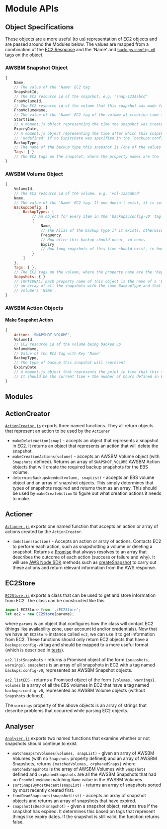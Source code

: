 # Module APIs

## Object Specifications

These objects are a more useful (to us) representation of EC2 objects and are passed around the Modules below. The values are mapped from a combination of the [EC2 Response](http://docs.aws.amazon.com/AWSJavaScriptSDK/latest/AWS/EC2.html) and the 'Name' and [`backups:config-v0` tags](./BackupTagAPI.md) on the object.

### AWSBM Snapshot Object

```JavaScript
{
	Name,
	// The value of the 'Name' EC2 tag
	SnapshotId,
	// The EC2 resource id of the snapshot, e.g. 'snap-1234abcd'
	FromVolumeId,
	// The EC2 resource id of the volume that this snapshot was made from, e.g. 'vol-1234abcd'
	FromVolumeName,
	// The value of the 'Name' EC2 tag of the volume at creation time (it is possible this could have changed since creation)
	StartTime,
	// A moment.js object representing the time the snapshot was created
	ExpiryDate,
	// A moment.js object representing the time after which this snapshot has expired. Can be
	// 'undefined' if no ExpiryDate was specified in the `backups:config-v0` tag
	BackupType,
	// The name of the backup type this snapshot is (one of the values from the volume's BackupTypes)
	Tags: {	}
	// The EC2 tags on the snapshot, where the property names are the 'Key' and the values are their 'Value'
}
```

### AWSBM Volume Object

```JavaScript
{
	VolumeId,
	// The EC2 resource id of the volume, e.g. 'vol-1234abcd'
	Name,
	// The value of the 'Name' EC2 tag. If one doesn't exist, it is set to the VolumeId
	BackupConfig: {
		BackupTypes: [
			// An object for every item in the 'backups:config-v0' tag of the volume
			{
				Name,
				// The Alias of the backup type if it exists, otherwise '[Frequency|Expiry]'
				Frequency,
				// How often this backup should occur, in hours
				Expiry
				// How long snapshots of this time should exist, in hours
			}
		]
	},
	Tags: { },
	// The EC2 tags on the volume, where the property name are the 'Key' and the values are their 'Value'
	Snapshots: { }
	// [OPTIONAL] Each property name of this object is the name of a 'BackupType'. The property contains
	// an array of all the snapshots with the same BackupType and that have the same 'FromVolumeName' as this
	// volume's 'Name'.
}
```

### AWSBM Action Objects

#### Make Snapshot Action

```JavaScript
{
	Action: 'SNAPSHOT_VOLUME',
	VolumeId,
	// EC2 resource id of the volume being backed up
	VolumeName,
	// Value of the EC2 Tag with Key 'Name'
	BackupType,
	// The type of backup this snapshot will represent
	ExpiryDate
	// A moment.js object that represents the point in time that this snapshot expires.
	// It should be the current time + the number of hours defined in Expiry for the BackupType
}
```

## Modules

## ActionCreator

[`ActionCreator.js`](../src/ActionCreator.js) exports three named functions. They all return objects that represent an action to be used by the `Actioner`

- `makeDeleteAction(snap)` - accepts an object that represents a snapshot in EC2. It returns an object that represents an action that will delete the snapshot.
- `makeCreationActions(volume)` - accepts an AWSBM Volume object (with `Snapshots` defined). Returns an array of `SNAPSHOT_VOLUME` AWSBM Action objects that will create the required backup snapshots for the EBS volume.
- `determineBackupsNeeded(volume, snapList)` - accepts an EBS volume object and an array of snapshot objects. This simply determines that types of snapshots required and returns them as an array. This should be used by `makeCreateAction` to figure out what creation actions it needs to make.

## Actioner

[`Actioner.js`](../src/Actioner.js) exports one named function that accepts an action or array of actions created by the `ActionCreator`.

- `doActions(action)` - Accepts an action or array of actions. Contacts EC2 to perform each action, such as snapshotting a volume or deleting a snapshot. Returns a [Promise](https://developer.mozilla.org/en/docs/Web/JavaScript/Reference/Global_Objects/Promise) that always resolves to an array that describes the outcome of each action (success or failure and why). It will use [AWS Node SDK](http://docs.aws.amazon.com/AWSJavaScriptSDK/latest/AWS/EC2.html) methods such as [createSnapshot](http://docs.aws.amazon.com/AWSJavaScriptSDK/latest/AWS/EC2.html#createSnapshot-property) to carry out these actions and return relevant information from the AWS response.

## EC2Store

[`EC2Store.js`](../src/EC2Store.js) exports a class that can be used to get and store information from EC2. The class can be constructed like this
```JavaScript
import EC2Store from './EC2Store';
let ec2 = new EC2Store(params);
```
where `params` is an object that configures how the class will contact EC2 (things like availability zone, user account id and/or credentials). Now that we have an `EC2Store` instance called `ec2`, we can use it to get information from EC2. These functions should only return EC2 objects that have a `backups:config-v0` tag and should be mapped to a more useful format (which is described in [tests](../test/_TestEC2Store.js)).

`ec2.listSnapshots` - returns a Promised object of the form `{snapshots, warnings}`. `snapshots` is an array of all snapshots in EC2 with a tag named `backups:config-v0`, represented as AWSBM Snapshot objects.


`ec2.listEBS` - returns a Promised object of the form `{volumes, warnings}`. `volumes` is a array of all the EBS volumes in EC2 that have a tag named `backups:config-v0`, represented as AWSBM Volume objects (without `Snapshots` defined).

The `warnings` property of the above objects is an array of strings that describe problems that occurred while parsing EC2 objects.

## Analyser

[`Analyser.js`](../src/Analyser.js) exports two named functions that examine whether or not snapshots should continue to exist.

- `matchSnapsToVolumes(volumes, snapList)` - given an array of AWSBM Volumes (with no `Snapshots` property defined) and an array of AWSBM Snapshots, returns `{matchedVolumes, orphanedSnaps}` where `matchedSnapshots` is the array of AWSBM Volumes with `Snapshots` defined and `orphanedSnapshots` are all the AWSBM Snapshots that had no `FromVolumeName` matching `Name` value in the AWSBM Volumes.
- `sortSnapsByMostRecent(snapList)` - returns an array of snapshots sorted by most recently created first.
- `findDeadSnapshots(snapshotList)` - accepts an array of snapshot objects and returns an array of snapshots that have expired.
- `snapshotIsDead(snapshot)` - given a snapshot object, returns true if the snapshot has expired. It determines this based on tags that represent things like expiry dates. If the snapshot is still valid, the function returns false.
